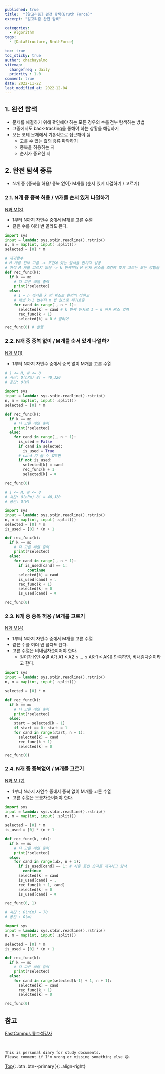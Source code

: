 ```yaml
---
published: true
title:  "[알고리즘] 완전 탐색(Bruth Force)"
excerpt: "알고리즘 완전 탐색"

categories:
  - Algorithm
tags:
  - [DataStructure, BruthForce]

toc: true
toc_sticky: true
author: chachayelmo
sitemap:
  changefreq : daily
  priority : 1.0
comment: true
date: 2022-11-22
last_modified_at: 2022-12-04
---
```


## 1. 완전 탐색
- 문제를 해결하기 위해 확인해야 하는 모든 경우의 수를 전부 탐색하는 방법
- 그중에서도 back-tracking을 통해야 하는 상황을 해결하기
- 모든 코테 문제에서 기본적으로 접근해야 됨
  - 고를 수 있는 값의 종류 파악하기
  - 중복을 허용하는 지
  - 순서가 중요한 지

## 2. 완전 탐색 종류
- N개 중 {중복을 허용/ 중복 없이} M개를 {순서 있게 나열하기 / 고르기}

### 2.1. N개 중 중복 허용 / M개를 순서 있게 나열하기
[N과 M(3)](https://www.acmicpc.net/problem/15651)
- 1부터 N까지 자연수 중에서 M개를 고른 수열
- 같은 수를 여러 번 골라도 된다.

```python
import sys
input = lambda: sys.stdin.readline().rstrip()
n, m = map(int, input().split())
selected = [0] * m

# 재귀함수
# M 개를 전부 고름 -> 조건에 맞는 탐색을 한가지 성공
# 아직 M 개를 고르지 않음 -> k 번째부터 M 번재 원소를 조건에 맞게 고르는 모든 방법을 시도
def rec_func(k):
  if k == m:
    # 다 고른 배열 출력
    print(*selected)
  else:
    # 1 ~ n 까지를 k 번 원소로 한번씩 정하고
    # 매번 k+1 번부터 m 번 원소로 재귀호출
    for cand in range(1, n + 1):
      selected[k] = cand # k 번째 인자로 1 ~ n 까지 원소 입력
      rec_func(k + 1)
      selected[k] = 0 # 클리어

rec_func(0) # 실행
```

### 2.2. N개 중 중복 없이 / M개를 순서 있게 나열하기
[N과 M(1)](https://www.acmicpc.net/problem/15649)
- 1부터 N까지 자연수 중에서 중복 없이 M개를 고른 수열

```python
# 1 <= M, N <= 8
# 시간: O(nPm) 8! = 40,320
# 공간: O(M)

import sys
input = lambda: sys.stdin.readline().rstrip()
n, m = map(int, input().split())
selected = [0] * m

def rec_func(k):
  if k == m:
    # 다 고른 배열 출력
    print(*selected)
  else:
    for cand in range(1, n + 1):
      is_used = False
      if cand in selected:
        is_used = True
      # cand 가 올 수 있으면
      if not is_used:
        selected[k] = cand
        rec_func(k + 1)
        selected[k] = 0

rec_func(0)
```

```python
# 1 <= M, N <= 8
# 시간: O(nPm) 8! = 40,320
# 공간: O(M)

import sys
input = lambda: sys.stdin.readline().rstrip()
n, m = map(int, input().split())
selected = [0] * m
is_used = [0] * (n + 1)

def rec_func(k):
  if k == m:
    # 다 고른 배열 출력
    print(*selected)
  else:
    for cand in range(1, n + 1):
      if is_used[cand] == 1:
          continue
      selected[k] = cand
      is_used[cand] = 1
      rec_func(k + 1)
      selected[k] = 0
      is_used[cand] = 0

rec_func(0)
```
### 2.3. N개 중 중복 허용 / M개를 고르기
[N과 M(4)](https://www.acmicpc.net/problem/15652)
- 1부터 N까지 자연수 중에서 M개를 고른 수열
- 같은 수를 여러 번 골라도 된다.
- 고른 수열은 비내림차순이어야 한다.
  - 길이가 K인 수열 A가 A1 ≤ A2 ≤ ... ≤ AK-1 ≤ AK를 만족하면, 비내림차순이라고 한다.

```python
import sys
input = lambda: sys.stdin.readline().rstrip()
n, m = map(int, input().split())

selected = [0] * m

def rec_func(k):
  if k == m:
    # 다 고른 배열 출력
    print(*selected)
  else:
    start = selected[k - 1]
    if start == 0: start = 1
    for cand in range(start, n + 1):
      selected[k] = cand
      rec_func(k + 1)
      selected[k] = 0

rec_func(0)
```

### 2.4. N개 중 중복없이 / M개를 고르기
[N과 M (2)](https://www.acmicpc.net/problem/15650)
- 1부터 N까지 자연수 중에서 중복 없이 M개를 고른 수열
- 고른 수열은 오름차순이어야 한다.

```python
import sys
input = lambda: sys.stdin.readline().rstrip()
n, m = map(int, input().split())

selected = [0] * m
is_used = [0] * (n + 1)

def rec_func(k, idx):
  if k == m:
    # 다 고른 배열 출력
    print(*selected)
  else:
    for cand in range(idx, n + 1):
      if is_used[cand] == 1: # 사용 중인 숫자를 제외하고 탐색
        continue
      selected[k] = cand
      is_used[cand] = 1
      rec_func(k + 1, cand)
      selected[k] = 0
      is_used[cand] = 0

rec_func(0, 1)
```

```python
# 시간 : O(nCm) = 70
# 공간 : O(m)

import sys
input = lambda: sys.stdin.readline().rstrip()
n, m = map(int, input().split())

selected = [0] * m
is_used = [0] * (n + 1)

def rec_func(k):
  if k == m:
    # 다 고른 배열 출력
    print(*selected)
  else:
    for cand in range(selected[k-1] + 1, n + 1):
      selected[k] = cand
      rec_func(k + 1)
      selected[k] = 0

rec_func(0)
```

## 참고
[FastCampus 류호석강사](https://github.com/rhs0266/FastCampus/blob/main/%EA%B0%95%EC%9D%98%20%EC%9E%90%EB%A3%8C/02-%EC%95%8C%EA%B3%A0%EB%A6%AC%EC%A6%98/01~02-%EC%99%84%EC%A0%84%20%ED%83%90%EC%83%89/02-%EC%95%8C%EA%B3%A0%EB%A6%AC%EC%A6%98-01-%EC%99%84%EC%A0%84%ED%83%90%EC%83%89.pdf)


<br>

    This is personal diary for study documents.
    Please comment if I'm wrong or missing something else 😄. 

[Top](#){: .btn .btn--primary }{: .align-right}